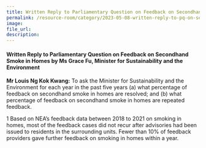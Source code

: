 ```yaml
---  
title: Written Reply to Parliamentary Question on Feedback on Secondhand Smoke in Homes by Ms Grace Fu, Minister for Sustainability and the Environment
permalink: /resource-room/category/2023-05-08-written-reply-to-pq-on-secondhand-smoke
image:  
file_url:  
description:  
---  
```

#### Written Reply to Parliamentary Question on Feedback on Secondhand Smoke in Homes by Ms Grace Fu, Minister for Sustainability and the Environment

**Mr Louis Ng Kok Kwang:** To ask the Minister for Sustainability and the Environment for each year in the past five years (a) what percentage of feedback on secondhand smoke in homes are resolved; and (b) what percentage of feedback on secondhand smoke in homes are repeated feedback.

1 Based on NEA’s feedback data between 2018 to 2021 on smoking in homes, most of the feedback cases did not recur after advisories had been issued to residents in the surrounding units. Fewer than 10% of feedback providers gave further feedback on smoking in homes within a year.
